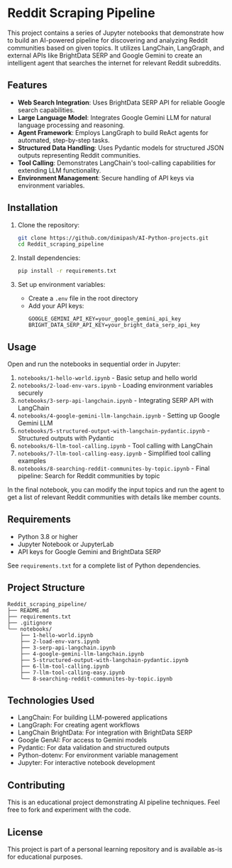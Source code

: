 # Reddit Scraping Pipeline

This project contains a series of Jupyter notebooks that demonstrate how to build an AI-powered pipeline for discovering and analyzing Reddit communities based on given topics. It utilizes LangChain, LangGraph, and external APIs like BrightData SERP and Google Gemini to create an intelligent agent that searches the internet for relevant Reddit subreddits.

## Features

- **Web Search Integration**: Uses BrightData SERP API for reliable Google search capabilities.
- **Large Language Model**: Integrates Google Gemini LLM for natural language processing and reasoning.
- **Agent Framework**: Employs LangGraph to build ReAct agents for automated, step-by-step tasks.
- **Structured Data Handling**: Uses Pydantic models for structured JSON outputs representing Reddit communities.
- **Tool Calling**: Demonstrates LangChain's tool-calling capabilities for extending LLM functionality.
- **Environment Management**: Secure handling of API keys via environment variables.

## Installation

1. Clone the repository:
   ```bash
   git clone https://github.com/dimipash/AI-Python-projects.git
   cd Reddit_scraping_pipeline
   ```

2. Install dependencies:
   ```bash
   pip install -r requirements.txt
   ```

3. Set up environment variables:
   - Create a `.env` file in the root directory
   - Add your API keys:
     ```
     GOOGLE_GEMINI_API_KEY=your_google_gemini_api_key
     BRIGHT_DATA_SERP_API_KEY=your_bright_data_serp_api_key
     ```

## Usage

Open and run the notebooks in sequential order in Jupyter:

1. `notebooks/1-hello-world.ipynb` - Basic setup and hello world
2. `notebooks/2-load-env-vars.ipynb` - Loading environment variables securely
3. `notebooks/3-serp-api-langchain.ipynb` - Integrating SERP API with LangChain
4. `notebooks/4-google-gemini-llm-langchain.ipynb` - Setting up Google Gemini LLM
5. `notebooks/5-structured-output-with-langchain-pydantic.ipynb` - Structured outputs with Pydantic
6. `notebooks/6-llm-tool-calling.ipynb` - Tool calling with LangChain
7. `notebooks/7-llm-tool-calling-easy.ipynb` - Simplified tool calling examples
8. `notebooks/8-searching-reddit-communites-by-topic.ipynb` - Final pipeline: Search for Reddit communities by topic

In the final notebook, you can modify the input topics and run the agent to get a list of relevant Reddit communities with details like member counts.

## Requirements

- Python 3.8 or higher
- Jupyter Notebook or JupyterLab
- API keys for Google Gemini and BrightData SERP

See `requirements.txt` for a complete list of Python dependencies.

## Project Structure

```
Reddit_scraping_pipeline/
├── README.md
├── requirements.txt
├── .gitignore
└── notebooks/
    ├── 1-hello-world.ipynb
    ├── 2-load-env-vars.ipynb
    ├── 3-serp-api-langchain.ipynb
    ├── 4-google-gemini-llm-langchain.ipynb
    ├── 5-structured-output-with-langchain-pydantic.ipynb
    ├── 6-llm-tool-calling.ipynb
    ├── 7-llm-tool-calling-easy.ipynb
    └── 8-searching-reddit-communites-by-topic.ipynb
```

## Technologies Used

- LangChain: For building LLM-powered applications
- LangGraph: For creating agent workflows
- LangChain BrightData: For integration with BrightData SERP
- Google GenAI: For access to Gemini models
- Pydantic: For data validation and structured outputs
- Python-dotenv: For environment variable management
- Jupyter: For interactive notebook development

## Contributing

This is an educational project demonstrating AI pipeline techniques. Feel free to fork and experiment with the code.

## License

This project is part of a personal learning repository and is available as-is for educational purposes.
